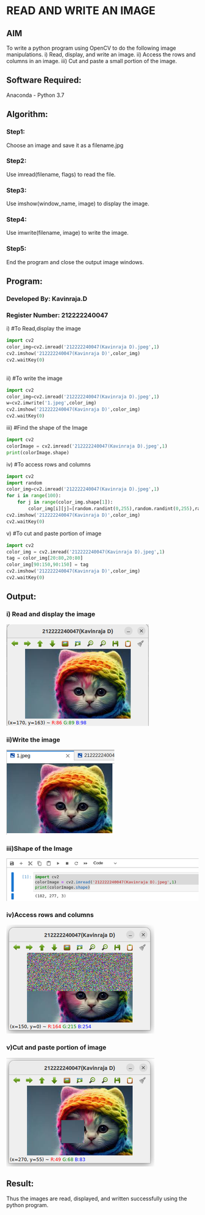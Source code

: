 # READ AND WRITE AN IMAGE
## AIM
To write a python program using OpenCV to do the following image manipulations.
i) Read, display, and write an image.
ii) Access the rows and columns in an image.
iii) Cut and paste a small portion of the image.

## Software Required:
Anaconda - Python 3.7
## Algorithm:
### Step1:
Choose an image and save it as a filename.jpg
### Step2:
Use imread(filename, flags) to read the file.
### Step3:
Use imshow(window_name, image) to display the image.
### Step4:
Use imwrite(filename, image) to write the image.
### Step5:




End the program and close the output image windows.




## Program:
### Developed By: Kavinraja.D
### Register Number: 212222240047
i) #To Read,display the image
```python
import cv2
color_img=cv2.imread('212222240047(Kavinraja D).jpeg',1)
cv2.imshow('212222240047(Kavinraja D)',color_img)
cv2.waitKey(0)
  

```
ii) #To write the image
```python
import cv2
color_img=cv2.imread('212222240047(Kavinraja D).jpeg',1)
w=cv2.imwrite('1.jpeg',color_img)
cv2.imshow('212222240047(Kavinraja D)',color_img)
cv2.waitKey(0)

```
iii) #Find the shape of the Image
```python
import cv2
colorImage = cv2.imread('212222240047(Kavinraja D).jpeg',1)
print(colorImage.shape)

```
iv) #To access rows and columns

```python 
import cv2
import random
color_img=cv2.imread('212222240047(Kavinraja D).jpeg',1)
for i in range(100):
    for j in range(color_img.shape[1]):
        color_img[i][j]=[random.randint(0,255),random.randint(0,255),random.randint(0,255)]
cv2.imshow('212222240047(Kavinraja D)',color_img)
cv2.waitKey(0)

```
v) #To cut and paste portion of image
```python
import cv2
color_img = cv2.imread('212222240047(Kavinraja D).jpeg',1)
tag = color_img[20:80,20:80]
color_img[90:150,90:150] = tag
cv2.imshow('212222240047(Kavinraja D)',color_img)
cv2.waitKey(0)

```

## Output:

### i) Read and display the image

![OUTPUT](./images/read%20image.png)

### ii)Write the image
![OUTPUT](./images/write.png)

### iii)Shape of the Image

![OUTPUT](./images/shape.png)

### iv)Access rows and columns
![OUTPUT](./images/cut.png)

### v)Cut and paste portion of image
![OUTPUT](./images/paste.png)

## Result:
Thus the images are read, displayed, and written successfully using the python program.


